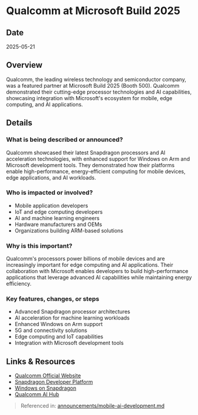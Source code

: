 # Qualcomm at Microsoft Build 2025

## Date
2025-05-21

## Overview
Qualcomm, the leading wireless technology and semiconductor company, was a featured partner at Microsoft Build 2025 (Booth 500). Qualcomm demonstrated their cutting-edge processor technologies and AI capabilities, showcasing integration with Microsoft's ecosystem for mobile, edge computing, and AI applications.

## Details

### What is being described or announced?
Qualcomm showcased their latest Snapdragon processors and AI acceleration technologies, with enhanced support for Windows on Arm and Microsoft development tools. They demonstrated how their platforms enable high-performance, energy-efficient computing for mobile devices, edge applications, and AI workloads.

### Who is impacted or involved?
- Mobile application developers
- IoT and edge computing developers
- AI and machine learning engineers
- Hardware manufacturers and OEMs
- Organizations building ARM-based solutions

### Why is this important?
Qualcomm's processors power billions of mobile devices and are increasingly important for edge computing and AI applications. Their collaboration with Microsoft enables developers to build high-performance applications that leverage advanced AI capabilities while maintaining energy efficiency.

### Key features, changes, or steps
- Advanced Snapdragon processor architectures
- AI acceleration for machine learning workloads
- Enhanced Windows on Arm support
- 5G and connectivity solutions
- Edge computing and IoT capabilities
- Integration with Microsoft development tools

## Links & Resources
- [Qualcomm Official Website](https://www.qualcomm.com/)
- [Snapdragon Developer Platform](https://developer.qualcomm.com/)
- [Windows on Snapdragon](https://www.qualcomm.com/products/mobile/snapdragon/pcs-and-tablets/snapdragon-compute-platforms)
- [Qualcomm AI Hub](https://aihub.qualcomm.com/)

> Referenced in: [announcements/mobile-ai-development.md](../announcements/mobile-ai-development.md)
